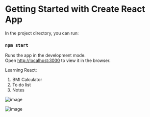 # Getting Started with Create React App

In the project directory, you can run:

### `npm start`

Runs the app in the development mode.\
Open [http://localhost:3000](http://localhost:3000) to view it in the browser.

Learning React:
1) BMI Calculator
2) To do list
3) Notes

![image](https://github.com/user-attachments/assets/4f14da00-c758-489a-9e2d-414d1b493d43)

![image](https://github.com/user-attachments/assets/ac782fe9-623d-4c7d-945d-e3f3b87a089a)
